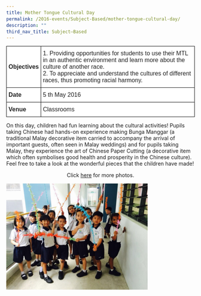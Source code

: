 ```yaml
---
title: Mother Tongue Cultural Day
permalink: /2016-events/Subject-Based/mother-tongue-cultural-day/
description: ""
third_nav_title: Subject–Based
---
```

<style type="text/css">
.tg  {border-collapse:collapse;border-spacing:0;margin:0px auto;}
.tg td{border-color:black;border-style:solid;border-width:1px;font-family:Arial, sans-serif;font-size:14px;
  overflow:hidden;padding:10px 5px;word-break:normal;}
.tg th{border-color:black;border-style:solid;border-width:1px;font-family:Arial, sans-serif;font-size:14px;
  font-weight:normal;overflow:hidden;padding:10px 5px;word-break:normal;}
.tg .tg-3etx{background-color:#FFF;color:#222;font-size:16px;font-weight:bold;text-align:left;vertical-align:middle}
.tg .tg-qtsq{background-color:#FFF;color:#222;font-size:16px;text-align:left;vertical-align:middle}
</style>
<table class="tg">
<tbody>
  <tr>
    <td class="tg-3etx">Objectives</td>
    <td class="tg-qtsq"><span style="color:#222;background-color:transparent">1. Providing opportunities for students to use their MTL in an authentic environment and learn more about the culture of another race.</span><br><span style="color:#222;background-color:transparent">2. To appreciate and understand the cultures of different races, thus promoting racial harmony.</span></td>
  </tr>
  <tr>
    <td class="tg-3etx">Date</td>
    <td class="tg-qtsq"><span style="color:#222;background-color:transparent">5</span> th <span style="color:#222;background-color:transparent">May 2016</span></td>
  </tr>
  <tr>
    <td class="tg-3etx">Venue</td>
    <td class="tg-qtsq"><span style="color:#222;background-color:transparent">Classrooms</span></td>
  </tr>
</tbody>
</table>

On this day, children had fun learning about the cultural activities! Pupils taking Chinese had hands-on experience making Bunga Manggar (a traditional Malay decorative item carried to accompany the arrival of important guests, often seen in Malay weddings) and for pupils taking Malay, they experience the art of Chinese Paper Cutting (a decorative item which often symbolises good health and prosperity in the Chinese culture). Feel free to take a look at the wonderful pieces that the children have made!

  
<center>Click <a href="https://flic.kr/s/aHskzYjiq5" target="">here</a> for more photos.</center>

<img src="/images/2016%20MOTHER%20TONGUE%20CULTURAL%20DAY.jpeg" 
     style="width:75%">
